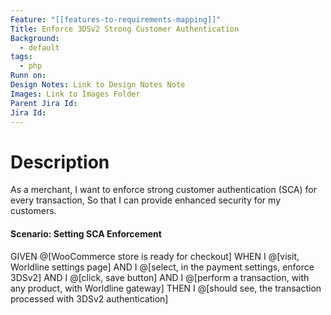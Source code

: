 ```yaml
---
Feature: "[[features-to-requirements-mapping]]"
Title: Enforce 3DSv2 Strong Customer Authentication
Background:
  - default
tags:
  - php
Runn on:
Design Notes: Link to Design Notes Note
Images: Link to Images Folder
Parent Jira Id: 
Jira Id: 
---
```


# Description

As a merchant,
I want to enforce strong customer authentication (SCA) for every transaction,
So that I can provide enhanced security for my customers.

#### Scenario: Setting SCA Enforcement
GIVEN @[WooCommerce store is ready for checkout]
WHEN I @[visit, Worldline settings page]
AND I @[select, in the payment settings, enforce 3DSv2]
AND I @[click, save button]
AND I @[perform a transaction, with any product, with Worldline gateway]
THEN I @[should see, the transaction processed with 3DSv2 authentication]
